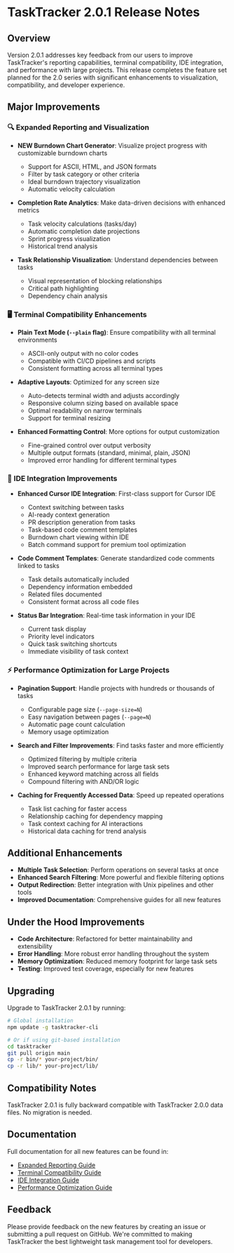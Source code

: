 # TaskTracker 2.0.1 Release Notes

## Overview

Version 2.0.1 addresses key feedback from our users to improve TaskTracker's reporting capabilities, terminal compatibility, IDE integration, and performance with large projects. This release completes the feature set planned for the 2.0 series with significant enhancements to visualization, compatibility, and developer experience.

## Major Improvements

### 🔍 Expanded Reporting and Visualization

- **NEW Burndown Chart Generator**: Visualize project progress with customizable burndown charts
  - Support for ASCII, HTML, and JSON formats
  - Filter by task category or other criteria
  - Ideal burndown trajectory visualization
  - Automatic velocity calculation

- **Completion Rate Analytics**: Make data-driven decisions with enhanced metrics
  - Task velocity calculations (tasks/day)
  - Automatic completion date projections  
  - Sprint progress visualization
  - Historical trend analysis

- **Task Relationship Visualization**: Understand dependencies between tasks
  - Visual representation of blocking relationships
  - Critical path highlighting
  - Dependency chain analysis

### 🖥️ Terminal Compatibility Enhancements

- **Plain Text Mode (`--plain` flag)**: Ensure compatibility with all terminal environments
  - ASCII-only output with no color codes
  - Compatible with CI/CD pipelines and scripts
  - Consistent formatting across all terminal types

- **Adaptive Layouts**: Optimized for any screen size
  - Auto-detects terminal width and adjusts accordingly
  - Responsive column sizing based on available space
  - Optimal readability on narrow terminals
  - Support for terminal resizing

- **Enhanced Formatting Control**: More options for output customization
  - Fine-grained control over output verbosity
  - Multiple output formats (standard, minimal, plain, JSON)
  - Improved error handling for different terminal types

### 🔌 IDE Integration Improvements

- **Enhanced Cursor IDE Integration**: First-class support for Cursor IDE
  - Context switching between tasks
  - AI-ready context generation
  - PR description generation from tasks
  - Task-based code comment templates
  - Burndown chart viewing within IDE
  - Batch command support for premium tool optimization

- **Code Comment Templates**: Generate standardized code comments linked to tasks
  - Task details automatically included
  - Dependency information embedded
  - Related files documented
  - Consistent format across all code files

- **Status Bar Integration**: Real-time task information in your IDE
  - Current task display
  - Priority level indicators
  - Quick task switching shortcuts
  - Immediate visibility of task context

### ⚡ Performance Optimization for Large Projects

- **Pagination Support**: Handle projects with hundreds or thousands of tasks
  - Configurable page size (`--page-size=N`)
  - Easy navigation between pages (`--page=N`)
  - Automatic page count calculation
  - Memory usage optimization

- **Search and Filter Improvements**: Find tasks faster and more efficiently
  - Optimized filtering by multiple criteria
  - Improved search performance for large task sets
  - Enhanced keyword matching across all fields
  - Compound filtering with AND/OR logic

- **Caching for Frequently Accessed Data**: Speed up repeated operations
  - Task list caching for faster access
  - Relationship caching for dependency mapping
  - Task context caching for AI interactions
  - Historical data caching for trend analysis

## Additional Enhancements

- **Multiple Task Selection**: Perform operations on several tasks at once
- **Enhanced Search Filtering**: More powerful and flexible filtering options
- **Output Redirection**: Better integration with Unix pipelines and other tools
- **Improved Documentation**: Comprehensive guides for all new features

## Under the Hood Improvements

- **Code Architecture**: Refactored for better maintainability and extensibility
- **Error Handling**: More robust error handling throughout the system
- **Memory Optimization**: Reduced memory footprint for large task sets
- **Testing**: Improved test coverage, especially for new features

## Upgrading

Upgrade to TaskTracker 2.0.1 by running:

```bash
# Global installation
npm update -g tasktracker-cli

# Or if using git-based installation
cd tasktracker
git pull origin main
cp -r bin/* your-project/bin/
cp -r lib/* your-project/lib/
```

## Compatibility Notes

TaskTracker 2.0.1 is fully backward compatible with TaskTracker 2.0.0 data files. No migration is needed.

## Documentation

Full documentation for all new features can be found in:

- [Expanded Reporting Guide](./ENHANCEMENTS.md#expanded-reporting)
- [Terminal Compatibility Guide](./ENHANCEMENTS.md#terminal-compatibility-improvements)
- [IDE Integration Guide](./ENHANCEMENTS.md#ide-integration-improvements) 
- [Performance Optimization Guide](./ENHANCEMENTS.md#performance-optimization)

## Feedback

Please provide feedback on the new features by creating an issue or submitting a pull request on GitHub. We're committed to making TaskTracker the best lightweight task management tool for developers. 